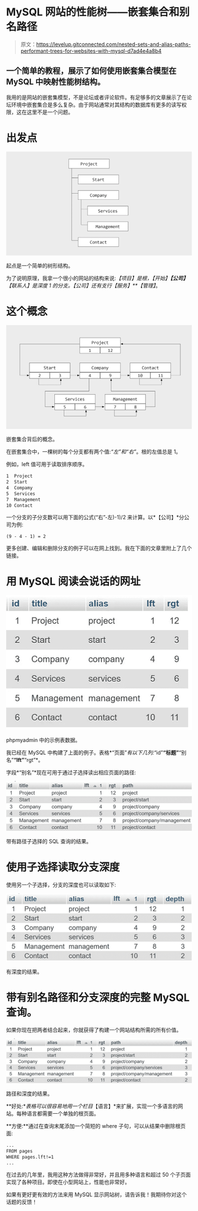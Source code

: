 # MySQL 网站的性能树——嵌套集合和别名路径

> 原文：<https://levelup.gitconnected.com/nested-sets-and-alias-paths-performant-trees-for-websites-with-mysql-d7ad4e4a8b4>

## 一个简单的教程，展示了如何使用嵌套集合模型在 MySQL 中映射性能树结构。

我用的是网站的嵌套集模型，不是论坛或者评论软件。有足够多的文章展示了在论坛环境中嵌套集合是多么复杂。由于网站通常对其结构的数据库有更多的读写权限，这在这里不是一个问题。

# 出发点

![](img/21969773ba74a669d54e4e74e7c8d53c.png)

起点是一个简单的树形结构。

为了说明原理，我拿一个很小的网站的结构来说:*【项目】*是根，*【开始】**【公司】**【联系人】*是深度 1 的分支。*【公司】*还有支行*【服务】**【管理】*。

# 这个概念

![](img/d5bc1dcb6a74856ebfe2461ccf7ed710.png)

嵌套集合背后的概念。

在嵌套集合中，一棵树的每个分支都有两个值:*“左”*和*“右”*。根的左值总是 1。

例如，left 值可用于读取排序顺序。

```
1  Project
2  Start
4  Compamy
5  Services
7  Management
10 Contact
```

一个分支的子分支数可以用下面的公式(“右”-左)-1)/2 来计算。以*【公司】*分公司为例:

```
(9 - 4 - 1) = 2
```

更多创建、编辑和删除分支的例子可以在网上找到。我在下面的文章里附上了几个链接。

# 用 MySQL 阅读会说话的网址

![](img/2b18f20a0011f12400a3bb806e6eea75.png)

phpmyadmin 中的示例表数据。

我已经在 MySQL 中构建了上面的例子。表格*“页面”*有以下几列:*“id”**“标题”**“别名”**“lft”**“rgt”*。

字段*“别名”*现在可用于通过子选择读出相应页面的路径:

![](img/7f86d7a681dc9923a80c818298691818.png)

带有路径子选择的 SQL 查询的结果。

# 使用子选择读取分支深度

使用另一个子选择，分支的深度也可以读取如下:

![](img/dc6080546226215cc2ad75f9ed7580ba.png)

有深度的结果。

# 带有别名路径和分支深度的完整 MySQL 查询。

如果你现在把两者结合起来，你就获得了构建一个网站结构所需的所有价值。

![](img/b34c953f6c6c6dee4d9f2ae985d65df0.png)

路径和深度的结果。

**好处:**表格可以很容易地用一个栏目*【语言】*来扩展，实现一个多语言的网站。每种语言都需要一个单独的根页面。

**方便:**通过在查询末尾添加一个简短的 where 子句，可以从结果中删除根页面:

```
...
FROM pages
WHERE pages.lft!=1
...
```

在过去的几年里，我用这种方法做得非常好，并且用多种语言和超过 50 个子页面实现了各种项目。即使在小型网站上，性能也非常好。

如果有更好更有效的方法来用 MySQL 显示网站树，请告诉我！我期待你对这个话题的反馈！